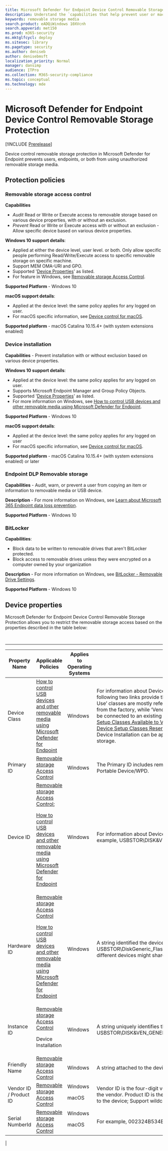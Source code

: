 ```yaml
---
title: Microsoft Defender for Endpoint Device Control Removable Storage Protection
description: Understand the `capabilities that help prevent user or machine or both from using unauthorized removable storage media
keywords: removable storage media
search.product: eADQiWindows 10XVcnh
search.appverid: met150
ms.prod: m365-security
ms.mktglfcycl: deploy
ms.sitesec: library
ms.pagetype: security
ms.author: deniseb
author: denisebmsft
localization_priority: Normal
manager: dansimp
audience: ITPro
ms.collection: M365-security-compliance
ms.topic: conceptual
ms.technology: mde
---
```


# Microsoft Defender for Endpoint Device Control Removable Storage Protection

[!INCLUDE [Prerelease](../includes/prerelease.md)]

Device control removable storage protection in Microsoft Defender for Endpoint prevents users, endpoints, or both from using unauthorized removable storage media.

## Protection policies

### Removable storage access control

**Capabilities**

- *Audit* Read or Write or Execute access to removable storage based on various device properties, with or without an exclusion.
- *Prevent* Read or Write or Execute access with or without an exclusion - Allow specific device based on various device properties.

**Windows 10 support details**:

- Applied at either the device level, user level. or both. Only allow specific people performing Read/Write/Execute access to specific removable storage on specific machine.
- Support MEM OMA-URI and GPO.
- Supported  '[Device Properties](#device-properties)' as listed.
- For feature in Windows, see [Removable storage Access Control](device-control-removable-storage-access-control.md).

**Supported Platform** - Windows 10

**macOS support details**:

- Applied at the device level: the same policy applies for any logged on user.
- For macOS specific information, see [Device control for macOS](mac-device-control-overview.md).

**Supported platform** - macOS Catalina 10.15.4+ (with system extensions enabled)


### Device installation

**Capabilities** - Prevent installation with or without exclusion based on various device properties.

**Windows 10 support details**:

- Applied at the device level: the same policy applies for any logged on user.
- Supports Microsoft Endpoint Manager and Group Policy Objects.
- Supported  '[Device Properties](#device-properties)' as listed.
- For more information on Windows, see [How to control USB devices and other removable media using Microsoft Defender for Endpoint](control-usb-devices-using-intune.md).

**Supported Platform** - Windows 10

**macOS support details**:

- Applied at the device level: the same policy applies for any logged on user
- For macOS specific information, see [Device control for macOS](mac-device-control-overview.md).

**Supported platform** - macOS Catalina 10.15.4+ (with system extensions enabled) or later

### Endpoint DLP Removable storage

**Capabilities** - Audit, warn, or prevent a user from copying an item or information to removable media or USB device.

**Description** - For more information on Windows, see [Learn about Microsoft 365 Endpoint data loss prevention](../../compliance/endpoint-dlp-learn-about.md).

**Supported Platform** - Windows 10

### BitLocker

**Capabilities**:

- Block data to be written to removable drives that aren't BitLocker protected.
- Block access to removable drives unless they were encrypted on a computer owned by your organization

**Description** - For more information on Windows, see [BitLocker - Removable Drive Settings](/mem/intune/protect/endpoint-security-disk-encryption-profile-settings).

**Supported Platform** - Windows 10

## Device properties

Microsoft Defender for Endpoint Device Control Removable Storage Protection allows you to restrict the removable storage access based on the properties described in the table below:

<br>

****

|Property Name|Applicable Policies|Applies to Operating Systems|Description|
|---|---|---|---|
|Device Class|[How to control USB devices and other removable media using Microsoft Defender for Endpoint](control-usb-devices-using-intune.md)|Windows|For information about Device ID formats, see [device setup class](/windows-hardware/drivers/install/overview-of-device-setup-classes). The following two links provide the complete list of Device Setup Classes. ‘System Use’ classes are mostly refer to devices that come with a computer/machine from the factory, while ‘Vendor’ classes are mostly refer to devices that could be connected to an existing computer/machine: [System-Defined Device Setup Classes Available to Vendors - Windows drivers](/windows-hardware/drivers/install/system-defined-device-setup-classes-available-to-vendors) and [System-Defined Device Setup Classes Reserved for System Use - Windows drivers](/windows-hardware/drivers/install/system-defined-device-setup-classes-reserved-for-system-use). **Note**: Device Installation can be applied to any devices, not only Removable storage.|
|Primary ID|[Removable storage Access Control](device-control-removable-storage-access-control.md)|Windows|The Primary ID includes removable storage and CD/DVD and Windows Portable Device/WPD.|
|Device ID|[Removable storage Access Control](device-control-removable-storage-access-control.md); <p> [How to control USB devices and other removable media using Microsoft Defender for Endpoint](control-usb-devices-using-intune.md)|Windows|For information about Device ID formats, see [Standard USB Identifiers](/windows-hardware/drivers/install/standard-usb-identifiers), for example, USBSTOR\DISK&VEN_GENERIC&PROD_FLASH_DISK&REV_8.07|
|Hardware ID|[Removable storage Access Control](device-control-removable-storage-access-control.md) <p> [How to control USB devices and other removable media using Microsoft Defender for Endpoint](control-usb-devices-using-intune.md)|Windows|A string identified the device in the system, for example, USBSTOR\DiskGeneric_Flash_Disk___8.07; **Note**: Hardware ID is not unique; different devices might share the same value.|
|Instance ID|[Removable storage Access Control](device-control-removable-storage-access-control.md) <p> Device Installation|Windows|A string uniquely identifies the device in the system, for example, USBSTOR\DISK&VEN_GENERIC&PROD_FLASH_DISK&REV_8.07\8735B611&0|
|Friendly Name|[Removable storage Access Control](device-control-removable-storage-access-control.md)|Windows|A string attached to the device, for example, Generic Flash Disk USB Device|
|Vendor ID / Product ID|[Removable storage Access Control](device-control-removable-storage-access-control.md)|Windows <p> macOS|Vendor ID is the four-digit vendor code that the USB committee assigns to the vendor. Product ID is the four-digit product code that the vendor assigns to the device; Support wildcard.|
|Serial NumberId|[Removable storage Access Control](device-control-removable-storage-access-control.md)|Windows <p> macOS |For example, <SerialNumberId>002324B534BCB431B000058A</SerialNumberId>|
|
